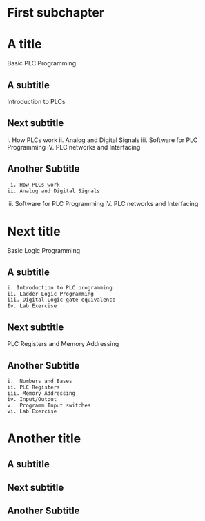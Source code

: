 # First subchapter
# A title
 Basic PLC Programming
## A subtitle
  Introduction to PLCs
## Next subtitle
   i. How PLCs work
    ii. Analog and Digital Signals
   iii. Software for PLC Programming
     iV. PLC networks and Interfacing 
## Another Subtitle
     i. How PLCs work
    ii. Analog and Digital Signals
   iii. Software for PLC Programming
     iV. PLC networks and Interfacing 
# Next title
  Basic Logic Programming
## A subtitle
    i. Introduction to PLC programming
    ii. Ladder Logic Programming
    iii. Digital Logic gate equivalence
    Iv. Lab Exercise
## Next subtitle
 PLC Registers and Memory Addressing
## Another Subtitle
    i.  Numbers and Bases
    ii. PLC Registers
    iii. Memory Addressing
    iv. Input/Output
    v.  Programm Input switches  
    vi. Lab Exercise 
# Another title
## A subtitle
## Next subtitle
## Another Subtitle
